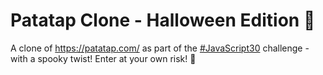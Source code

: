 # Patatap Clone - Halloween Edition :ghost:
A clone of https://patatap.com/ as part of the [#JavaScript30](https://javascript30.com/) challenge - with a spooky twist! Enter at your own risk! :jack_o_lantern:
